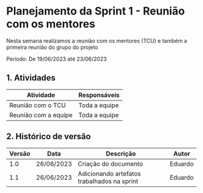 # Planejamento da Sprint 1 - Reunião com os mentores

Nesta semana realizamos a reunião com os mentores (TCU) e também a primeira reunião do grupo do projeto

Período: De 19/06/2023 até 23/06/2023


## 1. Atividades

| Atividade                                              | Responsáveis      |
| ------------------------------------------------------ | ----------------- |
| Reunião com o TCU                                      | Toda a equipe     |
| Reunião com a equipe                                   | Toda a equipe     |

## 2. Histórico de versão

| Versão | Data       | Descrição                                   | Autor   |
| ------ | ---------- | ------------------------------------------- | ------- |
| 1.0    | 26/06/2023 | Criação do documento                        | Eduardo |
| 1.1    | 26/06/2023 | Adicionando artefatos trabalhados na sprint | Eduardo |
